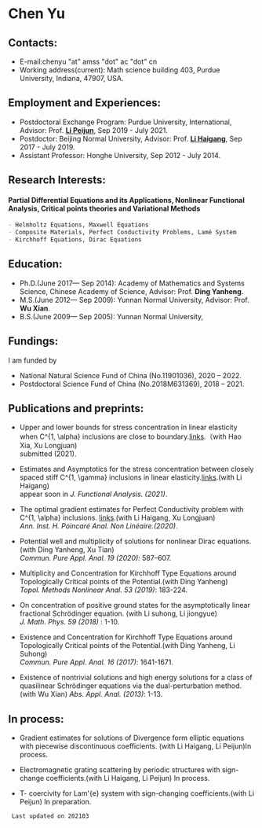 # Chen Yu
## Contacts:
- E-mail:chenyu "at" amss "dot" ac "dot" cn
- Working address(current): Math science building 403, Purdue University, Indiana, 47907, USA.  

## Employment and Experiences:
- Postdoctoral Exchange Program: Purdue University, International, Advisor: Prof. [**Li Peijun**](https://www.math.purdue.edu/~lipeijun/), Sep 2019 - July 2021.  
- Postdoctor: Beijing Normal University, Advisor: Prof. [**Li Haigang**](http://math0.bnu.edu.cn/~hgli/), Sep 2017 - July 2019.   
- Assistant Professor: Honghe University, Sep 2012 - July 2014.  

## Research Interests:
#### Partial Differential Equations and its Applications, Nonlinear Functional Analysis, Critical points theories and Variational Methods  
```markdown
- Helmholtz Equations, Maxwell Equations
- Composite Materials, Perfect Conductivity Problems, Lamé System
- Kirchhoff Equations, Dirac Equations
```

## Education:

- Ph.D.(June 2017— Sep 2014): Academy of Mathematics and Systems Science, Chinese Academy of Science, Advisor: Prof. **Ding Yanheng**.  
- M.S.(June 2012— Sep 2009): Yunnan Normal University, Advisor: Prof. **Wu Xian**.
- B.S.(June 2009— Sep 2005): Yunnan Normal University,

## Fundings:
I am funded by
- National Natural Science Fund of China (No.11901036), 2020 – 2022.
- Postdoctoral Science Fund of China (No.2018M631369), 2018 – 2021.

## Publications and preprints:

- Upper and lower bounds for stress concentration in linear elasticity when C^{1, \alpha} inclusions are close to boundary.[links](CHX-boundary-inclusions-20210105.pdf).（with Hao Xia, Xu Longjuan)  
  submitted (2021).    
- Estimates and Asymptotics for the stress concentration between closely spaced stiff C^{1, \gamma} inclusions in linear elasticity.[links](https://arxiv.org/pdf/1912.06238.pdf).(with Li Haigang)     
  appear soon in _J. Functional Analysis. (2021)_.  

- The optimal gradient estimates for Perfect Conductivity problem with C^{1, \alpha} inclusions. [links](https://doi.org/10.1016/j.anihpc.2020.09.009).(with Li Haigang, Xu Longjuan)    
  _Ann. Inst. H. Poincaré Anal. Non Linéaire.(2020)_.   

- Potential well and multiplicity of solutions for nonlinear Dirac equations.(with Ding Yanheng, Xu Tian)   
  _Commun. Pure Appl. Anal. 19 (2020)_: 587–607.    

- Multiplicity and Concentration for Kirchhoff Type Equations around Topologically Critical points of the Potential.(with Ding Yanheng)   
  _Topol. Methods Nonlinear Anal. 53 (2019)_: 183-224.   

- On concentration of positive ground states for the asymptotically linear fractional Schrödinger equation. (with Li suhong, Li jiongyue)    
  _J. Math. Phys. 59 (2018)_ : 1-10.   

- Existence and Concentration for Kirchhoff Type Equations around Topologically Critical points of the Potential.(with Ding Yanheng, Li Suhong)   
  _Commun. Pure Appl. Anal. 16 (2017)_: 1641-1671.  

- Existence of nontrivial solutions and high energy solutions for a class of quasilinear Schrödinger equations via the dual-perturbation method.(with Wu Xian) 
  _Abs. Appl. Anal. (2013)_: 1-13.  

## In process:

- Gradient estimates for solutions of Divergence form elliptic equations with piecewise discontinuous coefficients. (with Li Haigang, Li Peijun)In process.   

- Electromagnetic grating scattering by periodic structures with sign-change coefficients.(with Li Haigang, Li Peijun) In process.      

- T- coercivity for Lam\'{e} system with sign-changing coefficients.(with Li Peijun) In preparation.

```markdown
 Last updated on 202103
```
